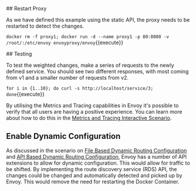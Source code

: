 ## Restart Proxy

As we have defined this example using the static API, the proxy needs to be restarted to detect the changes.

`docker rm -f proxy1; docker run -d --name proxy1 -p 80:8080 -v /root/:/etc/envoy envoyproxy/envoy`{{execute}}

## Testing

To test the weighted changes, make a series of requests to the newly defined service. You should see two different responses, with most coming from v1 and a smaller number of requests from v2. 

`for i in {1..10}; do curl -s http://localhost/service/3; done`{{execute}}

By utilising the Metrics and Tracing capabilities in Envoy it's possible to verify that all users are having a positive experience. You can learn more about how to do this in the [Metrics and Tracing Interactive Scenario]().

## Enable Dynamic Configuration

As discussed in the scenario on [File Based Dynamic Routing Configuration]() and [API Based Dynamic Routing Configuration](), Envoy has a number of API extensions to allow for dynamic configuration. This would allow for traffic to be shifted. By implementing the route discovery service (RDS) API, the changes could be changed and automatically detected and picked up by Envoy. This would remove the need for restarting the Docker Container.